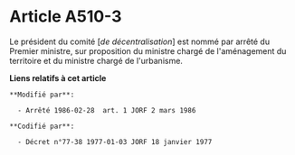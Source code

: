 # Article A510-3

Le président du comité [*de décentralisation*] est nommé par arrêté du Premier ministre, sur proposition du ministre chargé
de l'aménagement du territoire et du ministre chargé de l'urbanisme.

**Liens relatifs à cet article**

	**Modifié par**:

	  - Arrêté 1986-02-28  art. 1 JORF 2 mars 1986

	**Codifié par**:

	  - Décret n°77-38 1977-01-03 JORF 18 janvier 1977
